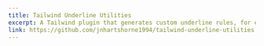```yaml
---
title: Tailwind Underline Utilities
excerpt: A Tailwind plugin that generates custom underline rules, for example, underline decoration, thickness, and style.
link: https://github.com/jnhartshorne1994/tailwind-underline-utilities
---
```

